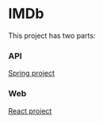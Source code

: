 # IMDb

This project has two parts:

### API

[Spring project](../../tree/master/api)

### Web

[React project](../../tree/master/web/)
